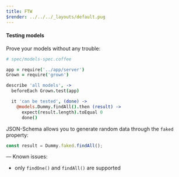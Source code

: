 ```yaml
---
title: FTW
$render: ../../../_layouts/default.pug
---
```


#### Testing models

Prove your models without any trouble:

```coffee
# spec/models-spec.coffee

app = require('../app/server')
Grown = require('grown')

describe 'all models', ->
  beforeEach Grown.test(app)

  it 'can be tested', (done) ->
    @models.Dummy.findAll().then (result) ->
      expect(result.length).toEqual 0
      done()
```

JSON-Schema allows you to generate random data through the `faked` property:

```js
const result = Dummy.faked.findAll();
```

&mdash; Known issues:

- only `findOne()` and `findAll()` are supported
